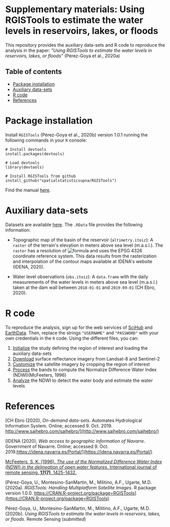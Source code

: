 # Supplementary materials: Using RGISTools to estimate the water levels in reservoirs, lakes, or floods

This repository provides the auxiliary data-sets and R code to reproduce the
analysis in the paper: 
_"Using RGISTools to estimate the water levels in reservoirs, lakes, or floods"_
(Pérez-Goya et al., 2020a)

## Table of contents

 - [Package installation](#Package-installation)
 - [Auxiliary data-sets](#Auxiliary-data-sets)
 - [R code](#R-code)
 - [References](#References)

# Package installation

Install `RGISTools`  (Pérez-Goya et al., 2020b) version 1.0.1 running the
following commands in your `R` console:

```{r}
# Install devtools
install.packages(devtools)

# Load devtools
library(devtools)

# Install RGISTools from github
install_github("spatialstatisticsupna/RGISTools")
```

Find the manual [here](https://cran.r-project.org/web/packages/RGISTools/RGISTools.pdf).

# Auxiliary data-sets 

Datasets are available 
[here](https://github.com/mmontesinosanmartin/itoiz_article/tree/master/Data).
The `.RData` file provides the following information:

 - Topographic map of the basin of the reservoir (`altimetry.itoiz`): A
 `raster` of the terrain's elevation in meters above sea level (m.a.s.l.). The
 `raster` has a resolution of 
 ![formula](https://render.githubusercontent.com/render/math?math=10%20%5Ctimes%2010%5C%2Cm%5E%7B2%7D)
 and uses the EPSG 4326 coordinate reference system. This data results from
 the rasterization and interpolation of the contour maps available at IDENA's
 website (IDENA, 2020).
 
 - Water level observations (`obs.itoiz`): A `data.frame` with the daily
 measurements of the water levels in meters above sea level (m.a.s.l.)
 taken at the dam wall between `2018-01-01` and `2019-09-01` (CH Ebro, 2020).

# R code

To reproduce the analysis, sign up for the web services of 
[SciHub](https://scihub.copernicus.eu/dhus/#/self-registration) and
[EarthData](https://urs.earthdata.nasa.gov/users/new). 
Then, replace the strings `"USERNAME"` and `"PASSWORD"` with your
own credentials in the `R` code. Using the different files, you can:

 1. [Initialize](https://github.com/mmontesinosanmartin/itoiz_article/blob/master/R/analyze.R)
 the study defining the region of interest and loading the auxiliary data-sets  
 2. [Download](https://github.com/mmontesinosanmartin/itoiz_article/blob/master/R/download.R) 
 surface reflectance imagery from Landsat-8 and Sentinel-2  
 3. [Customize](https://github.com/mmontesinosanmartin/itoiz_article/blob/master/R/customize.R) 
 the satellite imagery by cropping the region of interest  
 4. [Process](https://github.com/mmontesinosanmartin/itoiz_article/blob/master/R/process.R) 
 the bands to compute the Normalize Difference Water Index (NDWI)(McFeeters, 1996)  
 5. [Analyze](https://github.com/mmontesinosanmartin/itoiz_article/blob/master/R/analyze.R)
 the NDWI to detect the water body and estimate the water levels  

# References

[CH Ebro (2020), _On-demand data-sets_. Automates Hydrological Information System. Online; accessed 9. Oct. 2019. http://www.saihebro.com/saihebro/](http://www.saihebro.com/saihebro/)

[IDENA (2020), _Web access to geographic information of Navarre_. Government of Navarre. Online; accessed 9. Oct. 2019.https://idena.navarra.es/Portal/](https://idena.navarra.es/Portal/)

[McFeeters, S. K. (1996). _The use of the Normalized Difference Water Index (NDWI) in the delineation of open water features_. International journal of remote sensing, __17(7)__, 1425-1432.](https://doi.org/10.1080/01431169608948714)

[Pérez-Goya, U., Montesino-SanMartin, M., Militino, A.F., Ugarte, M.D. (2020a). _RGISTools: Handling Multiplatform Satellite Images_. R package version 1.0.0. https://CRAN.R-project.org/package=RGISTools](https://CRAN.R-project.org/package=RGISTools)

Pérez-Goya, U., Montesino-SanMartin, M., Militino, A.F., Ugarte, M.D. (2020b). _Using RGISTools to estimate the water levels in reservoirs, lakes, or floods_. Remote Sensing (_submitted_)